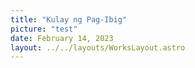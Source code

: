 ```yaml
---
title: "Kulay ng Pag-Ibig"
picture: "test"
date: February 14, 2023
layout: ../../layouts/WorksLayout.astro
---
```

